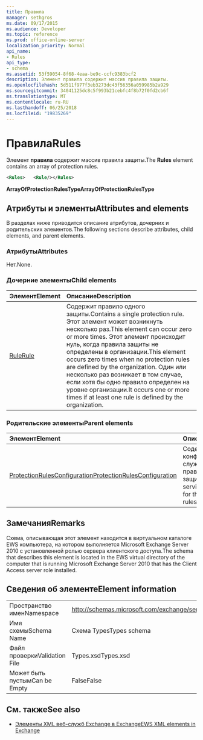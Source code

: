 ```yaml
---
title: Правила
manager: sethgros
ms.date: 09/17/2015
ms.audience: Developer
ms.topic: reference
ms.prod: office-online-server
localization_priority: Normal
api_name:
- Rules
api_type:
- schema
ms.assetid: 53f59054-8f68-4eaa-be9c-ccfc9383bcf2
description: Элемент правила содержит массив правила защиты.
ms.openlocfilehash: 5d511f977f3eb3273dc43f56356a059985b2a929
ms.sourcegitcommit: 34041125dc8c5f993b21cebfc4f8b72f0fd2cb6f
ms.translationtype: MT
ms.contentlocale: ru-RU
ms.lasthandoff: 06/25/2018
ms.locfileid: "19835269"
---
```

# <a name="rules"></a><span data-ttu-id="3b25a-103">Правила</span><span class="sxs-lookup"><span data-stu-id="3b25a-103">Rules</span></span>

<span data-ttu-id="3b25a-104">Элемент **правила** содержит массив правила защиты.</span><span class="sxs-lookup"><span data-stu-id="3b25a-104">The **Rules** element contains an array of protection rules.</span></span> 
  
```xml
<Rules>   <Rule/></Rules>
```

 <span data-ttu-id="3b25a-105">**ArrayOfProtectionRulesType**</span><span class="sxs-lookup"><span data-stu-id="3b25a-105">**ArrayOfProtectionRulesType**</span></span>
## <a name="attributes-and-elements"></a><span data-ttu-id="3b25a-106">Атрибуты и элементы</span><span class="sxs-lookup"><span data-stu-id="3b25a-106">Attributes and elements</span></span>

<span data-ttu-id="3b25a-107">В разделах ниже приводится описание атрибутов, дочерних и родительских элементов.</span><span class="sxs-lookup"><span data-stu-id="3b25a-107">The following sections describe attributes, child elements, and parent elements.</span></span>
  
### <a name="attributes"></a><span data-ttu-id="3b25a-108">Атрибуты</span><span class="sxs-lookup"><span data-stu-id="3b25a-108">Attributes</span></span>

<span data-ttu-id="3b25a-109">Нет.</span><span class="sxs-lookup"><span data-stu-id="3b25a-109">None.</span></span>
  
### <a name="child-elements"></a><span data-ttu-id="3b25a-110">Дочерние элементы</span><span class="sxs-lookup"><span data-stu-id="3b25a-110">Child elements</span></span>

|<span data-ttu-id="3b25a-111">**Элемент**</span><span class="sxs-lookup"><span data-stu-id="3b25a-111">**Element**</span></span>|<span data-ttu-id="3b25a-112">**Описание**</span><span class="sxs-lookup"><span data-stu-id="3b25a-112">**Description**</span></span>|
|:-----|:-----|
|[<span data-ttu-id="3b25a-113">Rule</span><span class="sxs-lookup"><span data-stu-id="3b25a-113">Rule</span></span>](rule.md) <br/> |<span data-ttu-id="3b25a-114">Содержит правило одного защиты.</span><span class="sxs-lookup"><span data-stu-id="3b25a-114">Contains a single protection rule.</span></span> <span data-ttu-id="3b25a-115">Этот элемент может возникнуть несколько раз.</span><span class="sxs-lookup"><span data-stu-id="3b25a-115">This element can occur zero or more times.</span></span> <span data-ttu-id="3b25a-116">Этот элемент происходит нуль, когда правила защиты не определены в организации.</span><span class="sxs-lookup"><span data-stu-id="3b25a-116">This element occurs zero times when no protection rules are defined by the organization.</span></span> <span data-ttu-id="3b25a-117">Один или несколько раз возникает в том случае, если хотя бы одно правило определен на уровне организации.</span><span class="sxs-lookup"><span data-stu-id="3b25a-117">It occurs one or more times if at least one rule is defined by the organization.</span></span>  <br/> |
   
### <a name="parent-elements"></a><span data-ttu-id="3b25a-118">Родительские элементы</span><span class="sxs-lookup"><span data-stu-id="3b25a-118">Parent elements</span></span>

|<span data-ttu-id="3b25a-119">**Элемент**</span><span class="sxs-lookup"><span data-stu-id="3b25a-119">**Element**</span></span>|<span data-ttu-id="3b25a-120">**Описание**</span><span class="sxs-lookup"><span data-stu-id="3b25a-120">**Description**</span></span>|
|:-----|:-----|
|[<span data-ttu-id="3b25a-121">ProtectionRulesConfiguration</span><span class="sxs-lookup"><span data-stu-id="3b25a-121">ProtectionRulesConfiguration</span></span>](protectionrulesconfiguration.md) <br/> |<span data-ttu-id="3b25a-122">Содержит конфигурации службы для службы правил защиты.</span><span class="sxs-lookup"><span data-stu-id="3b25a-122">Contains service configuration for the protection rules service.</span></span>  <br/> |
   
## <a name="remarks"></a><span data-ttu-id="3b25a-123">Замечания</span><span class="sxs-lookup"><span data-stu-id="3b25a-123">Remarks</span></span>

<span data-ttu-id="3b25a-124">Схема, описывающая этот элемент находится в виртуальном каталоге EWS компьютера, на котором выполняется Microsoft Exchange Server 2010 с установленной ролью сервера клиентского доступа.</span><span class="sxs-lookup"><span data-stu-id="3b25a-124">The schema that describes this element is located in the EWS virtual directory of the computer that is running Microsoft Exchange Server 2010 that has the Client Access server role installed.</span></span>
  
## <a name="element-information"></a><span data-ttu-id="3b25a-125">Сведения об элементе</span><span class="sxs-lookup"><span data-stu-id="3b25a-125">Element information</span></span>

|||
|:-----|:-----|
|<span data-ttu-id="3b25a-126">Пространство имен</span><span class="sxs-lookup"><span data-stu-id="3b25a-126">Namespace</span></span>  <br/> |http://schemas.microsoft.com/exchange/services/2006/types  <br/> |
|<span data-ttu-id="3b25a-127">Имя схемы</span><span class="sxs-lookup"><span data-stu-id="3b25a-127">Schema Name</span></span>  <br/> |<span data-ttu-id="3b25a-128">Схема Types</span><span class="sxs-lookup"><span data-stu-id="3b25a-128">Types schema</span></span>  <br/> |
|<span data-ttu-id="3b25a-129">Файл проверки</span><span class="sxs-lookup"><span data-stu-id="3b25a-129">Validation File</span></span>  <br/> |<span data-ttu-id="3b25a-130">Types.xsd</span><span class="sxs-lookup"><span data-stu-id="3b25a-130">Types.xsd</span></span>  <br/> |
|<span data-ttu-id="3b25a-131">Может быть пустым</span><span class="sxs-lookup"><span data-stu-id="3b25a-131">Can be Empty</span></span>  <br/> |<span data-ttu-id="3b25a-132">False</span><span class="sxs-lookup"><span data-stu-id="3b25a-132">False</span></span>  <br/> |
   
## <a name="see-also"></a><span data-ttu-id="3b25a-133">См. также</span><span class="sxs-lookup"><span data-stu-id="3b25a-133">See also</span></span>



- [<span data-ttu-id="3b25a-134">Элементы XML веб-служб Exchange в Exchange</span><span class="sxs-lookup"><span data-stu-id="3b25a-134">EWS XML elements in Exchange</span></span>](ews-xml-elements-in-exchange.md)

